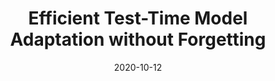 ---
title: "Efficient Test-Time Model Adaptation without Forgetting"
collection: conferences
permalink: /publication/Efficient_Test
date: 2020-10-12
year: "2022"
venue: "ICML"
city: 
state: ""
thumbnail: "Efficient_Test.png"
teaser :
authors: "Shuaicheng Niu, Jiaxiang Wu, Yifan Zhang, Yaofo Chen, Shijian Zheng, Peilin Zhao, and Mingkui Tan"
bibtex: Efficient_Test.txt
uri: Efficient_Test.pdf
arxiv: https://arxiv.org/abs/2204.02610
project: 
source: 
poster: 
data:
---